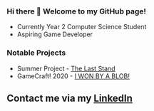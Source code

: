 ### Hi there 👋 Welcome to my GitHub page!

* Currently Year 2 Computer Science Student
* Aspiring Game Developer

### Notable Projects

* Summer Project - [The Last Stand](https://play.unity.com/mg/other/the-last-stand-1)
* GameCraft! 2020 - [I WON BY A BLOB!](https://llhy.itch.io/iwonbyablob)

## Contact me via my [LinkedIn](https://www.linkedin.com/in/robin-ho-362485189/)

<!--
**Robinho98/Robinho98** is a ✨ _special_ ✨ repository because its `README.md` (this file) appears on your GitHub profile.

Here are some ideas to get you started:

- 🔭 I’m currently working on ...
- 🌱 I’m currently learning ...
- 👯 I’m looking to collaborate on ...
- 🤔 I’m looking for help with ...
- 💬 Ask me about ...
- 📫 How to reach me: ...
- 😄 Pronouns: ...
- ⚡ Fun fact: ...
-->
